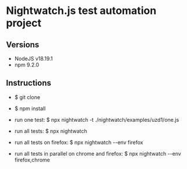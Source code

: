
# Nightwatch.js test automation project

## Versions 

- NodeJS v18.19.1
- npm 9.2.0 

## Instructions 

- $ git clone 
- $ npm install

- run one test: $ npx nightwatch -t ./nightwatch/examples/uzd1/one.js
- run all tests: $ npx nightwatch
- run all tests on firefox: $ npx nightwatch --env firefox
- run all tests in parallel on chrome and firefox: $ npx nightwatch --env firefox,chrome
